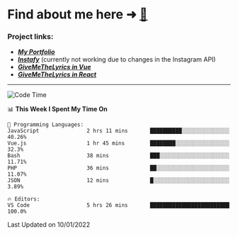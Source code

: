# Find about me here ➜ [🧑](https://pauabella.dev)

### Project links:
- ***[My Portfolio](https://pauabella.dev)***
- ***[Instafy](https://instafy.me)*** (currently not working due to changes in the Instagram API)
- ***[GiveMeTheLyrics in Vue](https://lyrics.pauabella.dev)***
- ***[GiveMeTheLyrics in React](https://pauabella.dev/GiveMeTheLyrics)***

---
<!--START_SECTION:waka-->
![Code Time](http://img.shields.io/badge/Code%20Time-742%20hrs%2040%20mins-blue)

📊 **This Week I Spent My Time On** 

```text
💬 Programming Languages: 
JavaScript               2 hrs 11 mins       ██████████░░░░░░░░░░░░░░░   40.26% 
Vue.js                   1 hr 45 mins        ████████░░░░░░░░░░░░░░░░░   32.3% 
Bash                     38 mins             ███░░░░░░░░░░░░░░░░░░░░░░   11.71% 
PHP                      36 mins             ██░░░░░░░░░░░░░░░░░░░░░░░   11.07% 
JSON                     12 mins             █░░░░░░░░░░░░░░░░░░░░░░░░   3.89%

🔥 Editors: 
VS Code                  5 hrs 26 mins       █████████████████████████   100.0%

```


 Last Updated on 10/01/2022
<!--END_SECTION:waka-->
